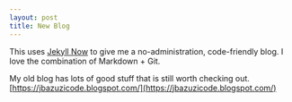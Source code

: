 ```yaml
---
layout: post
title: New Blog
---
```


This uses [Jekyll Now](https://github.com/barryclark/jekyll-now) to give me a no-administration, code-friendly blog. I love the combination of Markdown + Git.

My old blog has lots of good stuff that is still worth checking out. [https://jbazuzicode.blogspot.com/](https://jbazuzicode.blogspot.com/)
